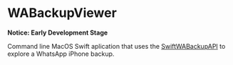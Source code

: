 # WABackupViewer

**Notice: Early Development Stage**

Command line MacOS Swift aplication that uses the [SwiftWABackupAPI](https://github.com/domingogallardo/SwiftWABackupAPI)
to explore a WhatsApp iPhone backup.
